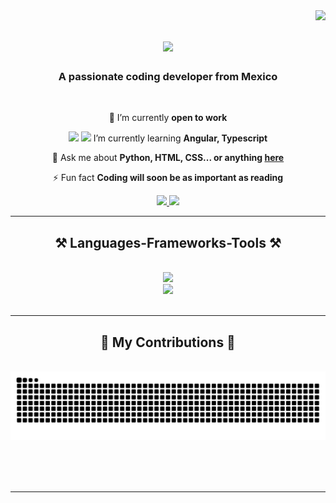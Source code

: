 <img align="right" src="https://visitor-badge.laobi.icu/badge?page_id=xlExistence.xlExistence" />

<h1 align="center">
    <img src="https://readme-typing-svg.herokuapp.com/?font=Righteous&size=35&color=44f8f2&center=true&vCenter=true&width=500&height=70&duration=4000&lines=Hi+There!+👋;+I'm+Josué+Polina!;" />
</h1>


<h3 align="center">A passionate coding developer from Mexico</h3>

<br/>

<div align="center">

🔭 I’m currently **open to work**

<img src="https://angular.io/assets/images/logos/angular/angular.svg" height="20" /> <img src="https://cdn.worldvectorlogo.com/logos/typescript.svg" height="20" /> I’m currently learning **Angular, Typescript**

💬 Ask me about **Python, HTML, CSS... or anything [here](https://www.linkedin.com/in/josu%C3%A9-a-polina-romo-06a6b6252/)**

⚡ Fun fact **Coding will soon be as important as reading**

 </div>

 <div align="center"> 
  <a href="mailto:josue.polina19122002@gmail.com">
    <img src="https://img.shields.io/badge/Gmail-333333?style=for-the-badge&logo=gmail&logoColor=red" />
  </a>
  <a href="https://linkedin.com/in/josuep19" target="_blank">
    <img src="https://img.shields.io/badge/LinkedIn-0077B5?style=for-the-badge&logo=linkedin&logoColor=white" target="_blank" />
  </a>
  <!--
  <a href="https://tu-portfolio.com" target="_blank">
     <img src="https://img.shields.io/badge/Portfolio-FF5722?style=for-the-badge&logo=todoist&logoColor=white" target="_blank" /> <!-- sqlite, safari, google-chrome are other good icon options
  </a>
  -->
</div>

 <hr/>

<h2 align="center">⚒️ Languages-Frameworks-Tools ⚒️</h2>
<br/>
<div align="center">
    <img src="https://skillicons.dev/icons?i=html,css,bootstrap,javascript,typescript,python,c,java" /><br>
    <img src="https://skillicons.dev/icons?i=vscode,github,git,figma,nodejs,mongodb,postman,docker,mysql" /><br>
</div>

<br/>
<hr/>

<div align="center">
  <h2>🐍 My Contributions 🐍</h2>
  <br>
  <img alt="snake eating my contributions" src="https://github.com/xlExistence/xlExistence/blob/output/github-contribution-grid-snake-dark.svg" />
  
  <br/><br/><br/>
</div>

<hr/>
